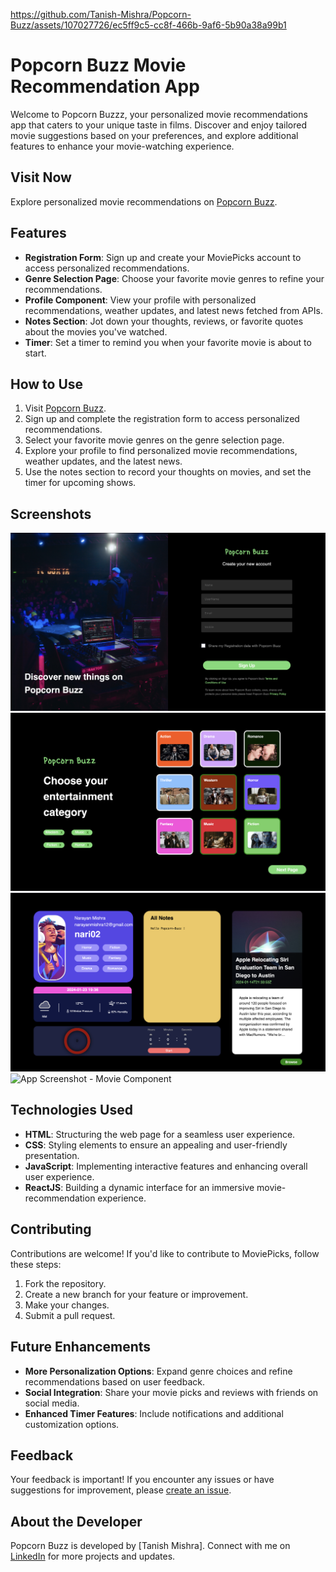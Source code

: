 
https://github.com/Tanish-Mishra/Popcorn-Buzz/assets/107027726/ec5ff9c5-cc8f-466b-9af6-5b90a38a99b1

# Popcorn Buzz Movie Recommendation App

Welcome to Popcorn Buzzz, your personalized movie recommendations app that caters to your unique taste in films. Discover and enjoy tailored movie suggestions based on your preferences, and explore additional features to enhance your movie-watching experience.

## Visit Now
Explore personalized movie recommendations on [Popcorn Buzz](https://popcorn-buzz.netlify.app).

## Features
- **Registration Form**: Sign up and create your MoviePicks account to access personalized recommendations.
- **Genre Selection Page**: Choose your favorite movie genres to refine your recommendations.
- **Profile Component**: View your profile with personalized recommendations, weather updates, and latest news fetched from APIs.
- **Notes Section**: Jot down your thoughts, reviews, or favorite quotes about the movies you've watched.
- **Timer**: Set a timer to remind you when your favorite movie is about to start.

## How to Use
1. Visit [Popcorn Buzz](https://popcorn-buzz.netlify.app).
2. Sign up and complete the registration form to access personalized recommendations.
3. Select your favorite movie genres on the genre selection page.
4. Explore your profile to find personalized movie recommendations, weather updates, and the latest news.
5. Use the notes section to record your thoughts on movies, and set the timer for upcoming shows.

## Screenshots
![App Screenshot - Registration Form](/public/assets/screenshots/register.png)
![App Screenshot - Genre Selection Page](/public/assets/screenshots/genre.png)
![App Screenshot - Home Component](/public/assets/screenshots/home.png)
![App Screenshot - Movie Component](/public/assets/screenshots/movie.png)

## Technologies Used
- **HTML**: Structuring the web page for a seamless user experience.
- **CSS**: Styling elements to ensure an appealing and user-friendly presentation.
- **JavaScript**: Implementing interactive features and enhancing overall user experience.
- **ReactJS**: Building a dynamic interface for an immersive movie-recommendation experience.

## Contributing
Contributions are welcome! If you'd like to contribute to MoviePicks, follow these steps:
1. Fork the repository.
2. Create a new branch for your feature or improvement.
3. Make your changes.
4. Submit a pull request.

## Future Enhancements
- **More Personalization Options**: Expand genre choices and refine recommendations based on user feedback.
- **Social Integration**: Share your movie picks and reviews with friends on social media.
- **Enhanced Timer Features**: Include notifications and additional customization options.

## Feedback
Your feedback is important! If you encounter any issues or have suggestions for improvement, please [create an issue](https://github.com/tanish-mishra/super-app-react/issues).

## About the Developer
Popcorn Buzz is developed by [Tanish Mishra]. Connect with me on [LinkedIn](https://www.linkedin.com/in/tanish-mishra-5a7478265/) for more projects and updates.
